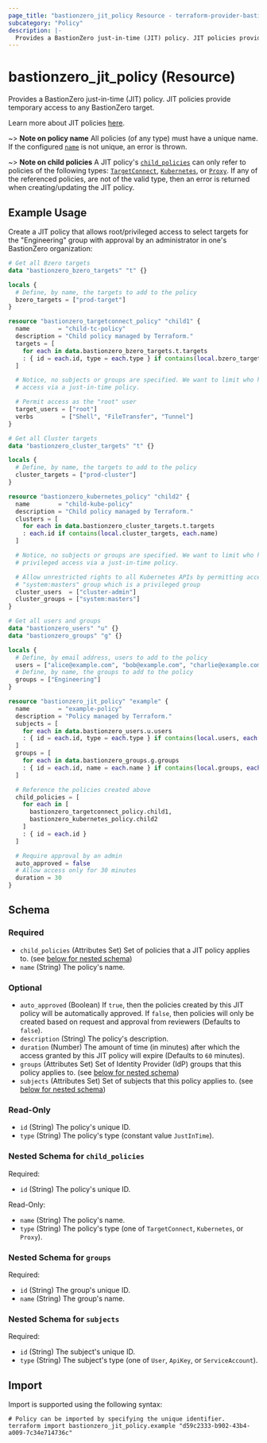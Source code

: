 ```yaml
---
page_title: "bastionzero_jit_policy Resource - terraform-provider-bastionzero"
subcategory: "Policy"
description: |-
  Provides a BastionZero just-in-time (JIT) policy. JIT policies provide temporary access to any BastionZero target.
---
```


# bastionzero_jit_policy (Resource)

Provides a BastionZero just-in-time (JIT) policy. JIT policies provide temporary access to any BastionZero target.

Learn more about JIT policies [here](https://docs.bastionzero.com/docs/admin-guide/authorization#just-in-time).

~> **Note on policy name** All policies (of any type) must have a unique name.
If the configured [`name`](#required) is not unique, an error is thrown.

~> **Note on child policies** A JIT policy's [`child_policies`](#child_policies)
can only refer to policies of the following types:
[`TargetConnect`](targetconnect_policy), [`Kubernetes`](kubernetes_policy), or
[`Proxy`](proxy_policy). If any of the referenced policies, are not of the valid
type, then an error is returned when creating/updating the JIT policy.

## Example Usage

Create a JIT policy that allows root/privileged access to select targets for the
"Engineering" group with approval by an administrator in one's BastionZero
organization:

```terraform
# Get all Bzero targets 
data "bastionzero_bzero_targets" "t" {}

locals {
  # Define, by name, the targets to add to the policy
  bzero_targets = ["prod-target"]
}

resource "bastionzero_targetconnect_policy" "child1" {
  name        = "child-tc-policy"
  description = "Child policy managed by Terraform."
  targets = [
    for each in data.bastionzero_bzero_targets.t.targets
    : { id = each.id, type = each.type } if contains(local.bzero_targets, each.name)
  ]

  # Notice, no subjects or groups are specified. We want to limit who has root
  # access via a just-in-time policy.

  # Permit access as the "root" user
  target_users = ["root"]
  verbs        = ["Shell", "FileTransfer", "Tunnel"]
}

# Get all Cluster targets
data "bastionzero_cluster_targets" "t" {}

locals {
  # Define, by name, the targets to add to the policy
  cluster_targets = ["prod-cluster"]
}

resource "bastionzero_kubernetes_policy" "child2" {
  name        = "child-kube-policy"
  description = "Child policy managed by Terraform."
  clusters = [
    for each in data.bastionzero_cluster_targets.t.targets
    : each.id if contains(local.cluster_targets, each.name)
  ]

  # Notice, no subjects or groups are specified. We want to limit who has
  # privileged access via a just-in-time policy.

  # Allow unrestricted rights to all Kubernetes APIs by permitting access to the
  # "system:masters" group which is a privileged group
  cluster_users  = ["cluster-admin"]
  cluster_groups = ["system:masters"]
}

# Get all users and groups
data "bastionzero_users" "u" {}
data "bastionzero_groups" "g" {}

locals {
  # Define, by email address, users to add to the policy
  users = ["alice@example.com", "bob@example.com", "charlie@example.com"]
  # Define, by name, the groups to add to the policy
  groups = ["Engineering"]
}

resource "bastionzero_jit_policy" "example" {
  name        = "example-policy"
  description = "Policy managed by Terraform."
  subjects = [
    for each in data.bastionzero_users.u.users
    : { id = each.id, type = each.type } if contains(local.users, each.email)
  ]
  groups = [
    for each in data.bastionzero_groups.g.groups
    : { id = each.id, name = each.name } if contains(local.groups, each.name)
  ]

  # Reference the policies created above
  child_policies = [
    for each in [
      bastionzero_targetconnect_policy.child1,
      bastionzero_kubernetes_policy.child2
    ]
    : { id = each.id }
  ]

  # Require approval by an admin
  auto_approved = false
  # Allow access only for 30 minutes
  duration = 30
}
```

<!-- schema generated by tfplugindocs -->
## Schema

### Required

- `child_policies` (Attributes Set) Set of policies that a JIT policy applies to. (see [below for nested schema](#nestedatt--child_policies))
- `name` (String) The policy's name.

### Optional

- `auto_approved` (Boolean) If `true`, then the policies created by this JIT policy will be automatically approved. If `false`, then policies will only be created based on request and approval from reviewers (Defaults to `false`).
- `description` (String) The policy's description.
- `duration` (Number) The amount of time (in minutes) after which the access granted by this JIT policy will expire (Defaults to `60` minutes).
- `groups` (Attributes Set) Set of Identity Provider (IdP) groups that this policy applies to. (see [below for nested schema](#nestedatt--groups))
- `subjects` (Attributes Set) Set of subjects that this policy applies to. (see [below for nested schema](#nestedatt--subjects))

### Read-Only

- `id` (String) The policy's unique ID.
- `type` (String) The policy's type (constant value `JustInTime`).

<a id="nestedatt--child_policies"></a>
### Nested Schema for `child_policies`

Required:

- `id` (String) The policy's unique ID.

Read-Only:

- `name` (String) The policy's name.
- `type` (String) The policy's type (one of `TargetConnect`, `Kubernetes`, or `Proxy`).


<a id="nestedatt--groups"></a>
### Nested Schema for `groups`

Required:

- `id` (String) The group's unique ID.
- `name` (String) The group's name.


<a id="nestedatt--subjects"></a>
### Nested Schema for `subjects`

Required:

- `id` (String) The subject's unique ID.
- `type` (String) The subject's type (one of `User`, `ApiKey`, or `ServiceAccount`).

## Import

Import is supported using the following syntax:

```shell
# Policy can be imported by specifying the unique identifier.
terraform import bastionzero_jit_policy.example "d59c2333-b902-43b4-a009-7c34e714736c"
```